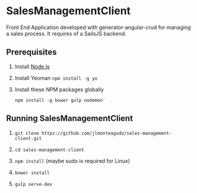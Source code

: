 # SalesManagementClient

Front End Application developed with generator-angular-crud for managing a sales process. It requires of a SailsJS backend.

## Prerequisites

1. Install [Node.js](http://nodejs.org)

2. Install Yeoman `npm install -g yo`

3. Install these NPM packages globally

    ```
    npm install -g bower gulp nodemon`
    ```

## Running SalesManagementClient

1. `git clone https://github.com/jlmonteagudo/sales-management-client.git`

2. `cd sales-management-client`

3. `npm install` (maybe sudo is required for Linux)

4. `bower install`

5. `gulp serve-dev`
